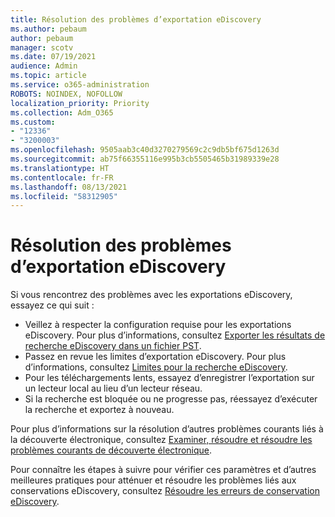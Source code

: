 ```yaml
---
title: Résolution des problèmes d’exportation eDiscovery
ms.author: pebaum
author: pebaum
manager: scotv
ms.date: 07/19/2021
audience: Admin
ms.topic: article
ms.service: o365-administration
ROBOTS: NOINDEX, NOFOLLOW
localization_priority: Priority
ms.collection: Adm_O365
ms.custom:
- "12336"
- "3200003"
ms.openlocfilehash: 9505aab3c40d3270279569c2c9db5bf675d1263d
ms.sourcegitcommit: ab75f66355116e995b3cb5505465b31989339e28
ms.translationtype: HT
ms.contentlocale: fr-FR
ms.lasthandoff: 08/13/2021
ms.locfileid: "58312905"
---
```

# <a name="troubleshooting-ediscovery-export-issues"></a>Résolution des problèmes d’exportation eDiscovery

Si vous rencontrez des problèmes avec les exportations eDiscovery, essayez ce qui suit :

- Veillez à respecter la configuration requise pour les exportations eDiscovery. Pour plus d’informations, consultez [Exporter les résultats de recherche eDiscovery dans un fichier PST](https://docs.microsoft.com/exchange/security-and-compliance/in-place-ediscovery/export-search-results#what-do-you-need-to-know-before-you-begin).
- Passez en revue les limites d’exportation eDiscovery. Pour plus d’informations, consultez [Limites pour la recherche eDiscovery](https://docs.microsoft.com/microsoft-365/compliance/limits-for-content-search#export-limits).
- Pour les téléchargements lents, essayez d’enregistrer l’exportation sur un lecteur local au lieu d’un lecteur réseau.
- Si la recherche est bloquée ou ne progresse pas, réessayez d’exécuter la recherche et exportez à nouveau.

Pour plus d’informations sur la résolution d’autres problèmes courants liés à la découverte électronique, consultez [Examiner, résoudre et résoudre les problèmes courants de découverte électronique](https://docs.microsoft.com/microsoft-365/compliance/ediscovery-troubleshooting-common-issues).

Pour connaître les étapes à suivre pour vérifier ces paramètres et d’autres meilleures pratiques pour atténuer et résoudre les problèmes liés aux conservations eDiscovery, consultez [Résoudre les erreurs de conservation eDiscovery](https://docs.microsoft.com/microsoft-365/compliance/hold-distribution-errors).